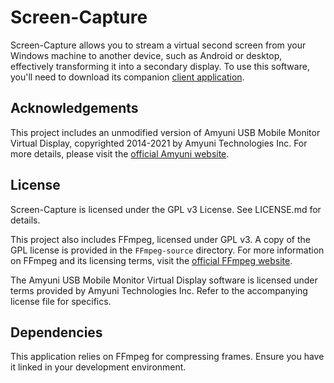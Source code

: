 # Screen-Capture

Screen-Capture allows you to stream a virtual second screen from your Windows machine to another device, such as Android or desktop, effectively transforming it into a secondary display. To use this software, you'll need to download its companion [client application](https://github.com/0CottonBuds/Screen-Capture-Android-Client).

## Acknowledgements

This project includes an unmodified version of Amyuni USB Mobile Monitor Virtual Display, copyrighted 2014-2021 by Amyuni Technologies Inc. For more details, please visit the [official Amyuni website](https://www.amyuni.com).

## License

Screen-Capture is licensed under the GPL v3 License. See LICENSE.md for details.

This project also includes FFmpeg, licensed under GPL v3. A copy of the GPL license is provided in the `FFmpeg-source` directory. For more information on FFmpeg and its licensing terms, visit the [official FFmpeg website](https://ffmpeg.org/legal.html).

The Amyuni USB Mobile Monitor Virtual Display software is licensed under terms provided by Amyuni Technologies Inc. Refer to the accompanying license file for specifics.

## Dependencies

This application relies on FFmpeg for compressing frames. Ensure you have it linked in your development environment.

